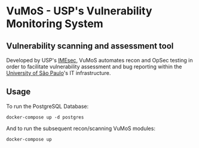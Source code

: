 # VuMoS - USP's Vulnerability Monitoring System

## Vulnerability scanning and assessment tool

Developed by USP's [IMEsec](https://imesec.ime.usp.br/), VuMoS automates recon and OpSec testing in order to facilitate 
vulnerability assessment and bug reporting within the [University of São Paulo](https://www5.usp.br/)'s  IT infrastructure.

## Usage

To run the PostgreSQL Database:
```
docker-compose up -d postgres
```

And to run the subsequent recon/scanning VuMoS modules: 
```
docker-compose up 
```


